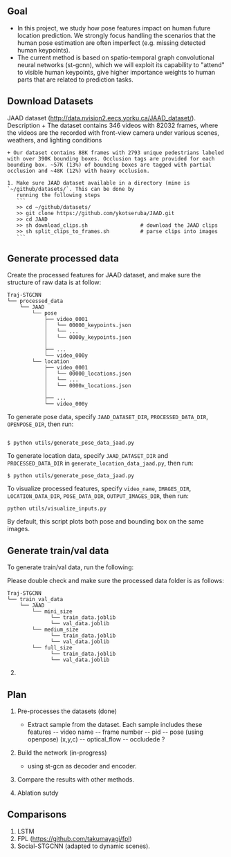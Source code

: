 

## Goal 

 - In this project, we study how pose features impact on human future location prediction. We strongly focus handling the scenarios that 
 the human pose estimation are often imperfect (e.g. missing detected human keypoints). 
 - The current method is based on spatio-temporal graph convolutional neural networks (st-gcnn), which we will exploit its capability to "attend" to visible human keypoints, 
 give higher importance weights to human parts that are related to prediction tasks. 


## Download Datasets

JAAD dataset (http://data.nvision2.eecs.yorku.ca/JAAD_dataset/). 
Description 
    + The dataset contains 346 videos with 82032 frames, where the videos are the
    recorded with front-view camera under various scenes,
    weathers, and lighting conditions
 
    + Our dataset contains 88K frames with 2793 unique pedestrians labeled with over 390K bounding boxes. Occlusion tags are provided for each bounding box. ~57K (13%) of bounding boxes are tagged with partial occlusion and ~48K (12%) with heavy occlusion.

    1. Make sure JAAD dataset available in a directory (mine is `~/github/datasets/`. This can be done by
       running the following steps
       ```
       >> cd ~/github/datasets/
       >> git clone https://github.com/ykotseruba/JAAD.git 
       >> cd JAAD 
       >> sh download_clips.sh                 # download the JAAD clips 
       >> sh split_clips_to_frames.sh          # parse clips into images 
       ```

## Generate processed data
  
Create the processed features for JAAD dataset, and make sure the structure of raw data is at follow:

```
Traj-STGCNN
└── processed_data
    └── JAAD
        └── pose
            ├── video_0001
            │   └── 00000_keypoints.json
            │   └── ...
            │   └── 0000y_keypoints.json    
            │       
            ├── ...
            └── video_000y
        └── location
            ├── video_0001
            │   └── 00000_locations.json
            │   └── ...
            │   └── 0000x_locations.json
            │       
            ├── ...
            └── video_000y
```


To generate pose data, specify `JAAD_DATASET_DIR`, `PROCESSED_DATA_DIR`, `OPENPOSE_DIR`, then run:
```

$ python utils/generate_pose_data_jaad.py

```

To generate location data, specify `JAAD_DATASET_DIR` and `PROCESSED_DATA_DIR` in `generate_location_data_jaad.py`, then run:

```
$ python utils/generate_pose_data_jaad.py

```

To visualize processed features, specify `video_name`, `IMAGES_DIR`, `LOCATION_DATA_DIR`, `POSE_DATA_DIR`, `OUTPUT_IMAGES_DIR`, then run:
```
python utils/visualize_inputs.py
```

By default, this script plots both pose and bounding box on the same images. 


## Generate train/val data

  To generate train/val data, run the following: 


  Please double check and make sure the processed data folder is as follows: 

```
Traj-STGCNN
└── train_val_data
    └── JAAD
        └── mini_size
              └── train_data.joblib
              └── val_data.joblib
        └── medium_size
              └── train_data.joblib
              └── val_data.joblib
        └── full_size
              └── train_data.joblib
              └── val_data.joblib  
```



2. 


## Plan 
1. Pre-processes the datasets (done)
    + Extract sample from the dataset. Each sample includes these features
        -- video name 
        -- frame number
        -- pid 
        -- pose (using openpose) (x,y,c)
        -- optical_flow
        -- occludede ?

2. Build the network  (in-progress)
    + using st-gcn as decoder and encoder. 


3. Compare the results with other methods. 
    

4. Ablation sutdy


## Comparisons
1. LSTM 
2. FPL (https://github.com/takumayagi/fpl)
2. Social-STGCNN (adapted to dynamic scenes).

    







